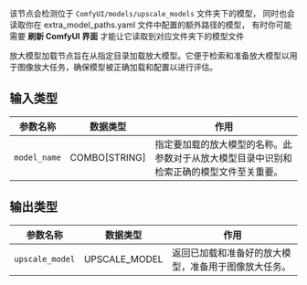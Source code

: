 该节点会检测位于 `ComfyUI/models/upscale_models` 文件夹下的模型，
同时也会读取你在 extra_model_paths.yaml 文件中配置的额外路径的模型，
有时你可能需要 **刷新 ComfyUI 界面** 才能让它读取到对应文件夹下的模型文件

放大模型加载节点旨在从指定目录加载放大模型。它便于检索和准备放大模型以用于图像放大任务，确保模型被正确加载和配置以进行评估。

## 输入类型

| 参数名称 | 数据类型 | 作用 |
| --- | --- | --- |
| `model_name` | COMBO[STRING] | 指定要加载的放大模型的名称。此参数对于从放大模型目录中识别和检索正确的模型文件至关重要。 |

## 输出类型

| 参数名称 | 数据类型 | 作用 |
| --- | --- | --- |
| `upscale_model` | UPSCALE_MODEL | 返回已加载和准备好的放大模型，准备用于图像放大任务。 |
